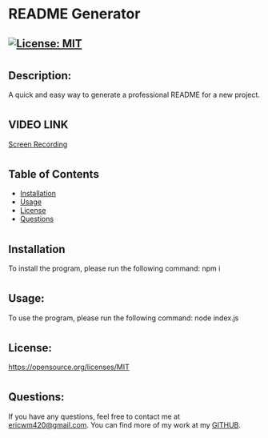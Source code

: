 # README Generator
  ## [![License: MIT](https://img.shields.io/badge/License-MIT-yellow.svg)](https://opensource.org/licenses/MIT)
  #
  ## Description: 
  A quick and easy way to generate a professional README for a new project.
  #
  ## VIDEO LINK 
 [Screen Recording](https://drive.google.com/file/d/183L5vOgpfIrg1hP82mdbBtzObhjxv3wD/view)
 #
  ## Table of Contents
  * [Installation](#installation)
  * [Usage](#usage)
  * [License](#license)
  * [Questions](#questions)
  #
  ## Installation
  To install the program, please run the following command: npm i
  #
  ## Usage: 
  To use the program, please run the following command: node index.js
  #
  ## License:
  https://opensource.org/licenses/MIT
  #
  ## Questions:
  If you have any questions, feel free to contact me at ericwm420@gmail.com. You can find more of my work at my [GITHUB](https://github.com/p0ptartz). 
  